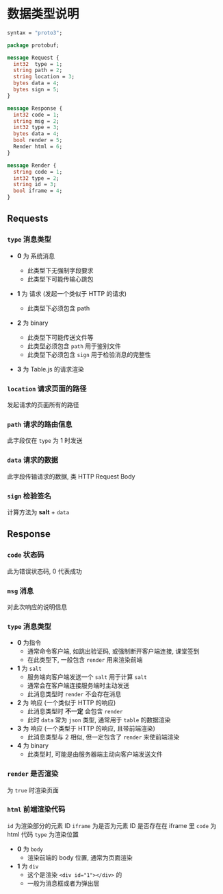 # 数据类型说明

```protobuf
syntax = "proto3";

package protobuf;

message Request {
  int32  type = 1;
  string path = 2;
  string location = 3;
  bytes data = 4;
  bytes sign = 5;
}

message Response {
  int32 code = 1;
  string msg = 2;
  int32 type = 3;
  bytes data = 4;
  bool render = 5;
  Render html = 6;
}

message Render {
  string code = 1;
  int32 type = 2;
  string id = 3;
  bool iframe = 4;
}
```

## Requests

### `type` 消息类型

-   **0** 为 系统消息
    -   此类型下无强制字段要求
    -   此类型下可能传输心跳包

-   **1** 为 请求 (发起一个类似于 HTTP 的请求)
    -   此类型下必须包含 path

-   **2** 为 binary
    -   此类型下可能传送文件等
    -   此类型必须包含 `path` 用于鉴别文件
    -   此类型下必须包含 `sign` 用于检验消息的完整性
    
-   **3** 为 Table.js 的请求渲染

### `location` 请求页面的路径

发起请求的页面所有的路径

### `path` 请求的路由信息

此字段仅在 `type` 为 1 时发送

### `data` 请求的数据

此字段传输请求的数据, 类 HTTP Request Body

### `sign` 检验签名

计算方法为 **salt** + `data`

## Response

### `code` 状态码

此为错误状态码, 0 代表成功

### `msg` 消息

对此次响应的说明信息

### `type` 消息类型

-   **0** 为指令
    -   通常命令客户端, 如跳出验证码, 或强制断开客户端连接, 课堂签到
    -   在此类型下, 一般包含 `render` 用来渲染前端
-   **1** 为 `salt`
    -   服务端向客户端发送一个 `salt` 用于计算 `salt`
    -   通常会在客户端连接服务端时主动发送
    -   此消息类型时 `render` 不会存在消息
-   **2** 为 响应 (一个类似于 HTTP 的响应)
    -   此消息类型时 **不一定** 会包含 `render`
    -   此时 `data` 常为 `json` 类型, 通常用于 `table` 的数据渲染
-   **3** 为 响应 (一个类型于 HTTP 的响应, 且带前端渲染)
    -   此消息类型与 2 相似, 但一定包含了 `render` 来使前端渲染
-   **4** 为 binary
    -   此类型时, 可能是由服务器端主动向客户端发送文件

### `render` 是否渲染

为 `true` 时渲染页面

### `html` 前端渲染代码

`id`  为渲染部分的元素 ID
`iframe` 为是否为元素 ID 是否存在在 iframe 里
`code` 为 html 代码
`type` 为渲染位置

-   **0** 为 `body`
    -   渲染前端的 body 位置, 通常为页面渲染
-   **1** 为 `div`
    -   这个是渲染 `<div id="1"></div>` 的
    -   一般为消息框或者为弹出层
